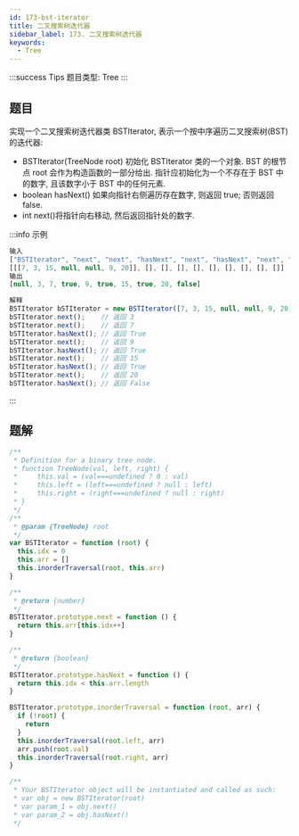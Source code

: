 ```yaml
---
id: 173-bst-iterator
title: 二叉搜索树迭代器
sidebar_label: 173. 二叉搜索树迭代器
keywords:
  - Tree
---
```


:::success Tips
题目类型: Tree
:::

## 题目

实现一个二叉搜索树迭代器类 BSTIterator, 表示一个按中序遍历二叉搜索树(BST)的迭代器:

- BSTIterator(TreeNode root) 初始化 BSTIterator 类的一个对象. BST 的根节点 root 会作为构造函数的一部分给出. 指针应初始化为一个不存在于 BST 中的数字, 且该数字小于 BST 中的任何元素.
- boolean hasNext() 如果向指针右侧遍历存在数字, 则返回 true; 否则返回 false.
- int next()将指针向右移动, 然后返回指针处的数字.

:::info 示例

```ts
输入
["BSTIterator", "next", "next", "hasNext", "next", "hasNext", "next", "hasNext", "next", "hasNext"]
[[[7, 3, 15, null, null, 9, 20]], [], [], [], [], [], [], [], [], []]
输出
[null, 3, 7, true, 9, true, 15, true, 20, false]

解释
BSTIterator bSTIterator = new BSTIterator([7, 3, 15, null, null, 9, 20]);
bSTIterator.next();    // 返回 3
bSTIterator.next();    // 返回 7
bSTIterator.hasNext(); // 返回 True
bSTIterator.next();    // 返回 9
bSTIterator.hasNext(); // 返回 True
bSTIterator.next();    // 返回 15
bSTIterator.hasNext(); // 返回 True
bSTIterator.next();    // 返回 20
bSTIterator.hasNext(); // 返回 False
```

:::

## 题解

```ts
/**
 * Definition for a binary tree node.
 * function TreeNode(val, left, right) {
 *     this.val = (val===undefined ? 0 : val)
 *     this.left = (left===undefined ? null : left)
 *     this.right = (right===undefined ? null : right)
 * }
 */
/**
 * @param {TreeNode} root
 */
var BSTIterator = function (root) {
  this.idx = 0
  this.arr = []
  this.inorderTraversal(root, this.arr)
}

/**
 * @return {number}
 */
BSTIterator.prototype.next = function () {
  return this.arr[this.idx++]
}

/**
 * @return {boolean}
 */
BSTIterator.prototype.hasNext = function () {
  return this.idx < this.arr.length
}

BSTIterator.prototype.inorderTraversal = function (root, arr) {
  if (!root) {
    return
  }
  this.inorderTraversal(root.left, arr)
  arr.push(root.val)
  this.inorderTraversal(root.right, arr)
}

/**
 * Your BSTIterator object will be instantiated and called as such:
 * var obj = new BSTIterator(root)
 * var param_1 = obj.next()
 * var param_2 = obj.hasNext()
 */
```
